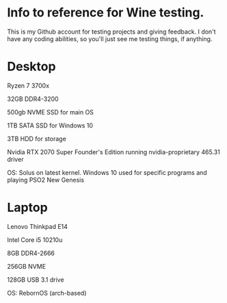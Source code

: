 # Info to reference for Wine testing.
This is my Github account for testing projects and giving feedback. I don't have any coding abilities, so you'll just see me testing things, if anything.

# Desktop

Ryzen 7 3700x

32GB DDR4-3200

500gb NVME SSD for main OS

1TB SATA SSD for Windows 10

3TB HDD for storage

Nvidia RTX 2070 Super Founder's Edition running nvidia-proprietary 465.31 driver

OS: Solus on latest kernel. Windows 10 used for specific programs and playing PSO2 New Genesis

# Laptop
Lenovo Thinkpad E14

Intel Core i5 10210u

8GB DDR4-2666

256GB NVME

128GB USB 3.1 drive

OS: RebornOS (arch-based)
